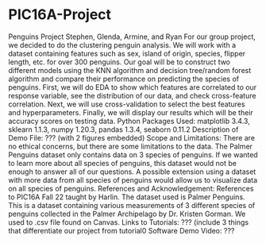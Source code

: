 # PIC16A-Project
Penguins Project
Stephen, Glenda, Armine, and Ryan
For our group project, we decided to do the clustering penguin analysis. We will work with a dataset containing features such as sex, island of origin, species, flipper length, etc. for over 300 penguins. Our goal will be to construct two different models using the KNN algorithm and decision tree/random forest algorithm and compare their performance on predicting the species of penguins. First, we will do EDA to show which features are correlated to our response variable, see the distribution of our data, and check cross-feature correlation. Next, we will use cross-validation to select the best features and hyperparameters. Finally, we will display our results which will be their accuracy scores on testing data. 
Python Packages Used: matplotlib 3.4.3, sklearn 1.1.3, numpy 1.20.3, pandas 1.3.4, seaborn 0.11.2
Description of Demo File: ??? (with 2 figures embedded)
Scope and Limitations: There are no ethical concerns, but there are some limitations to the data. The Palmer Penguins dataset only contains data on 3 species of penguins. If we wanted to learn more about all species of penguins, this dataset would not be enough to answer all of our questions. A possible extension using a dataset with more data from all species of penguins would allow us to visualize data on all species of penguins.
References and Acknowledgement: References to PIC16A Fall 22 taught by Harlin.
The dataset used is Palmer Penguins. This is a dataset containing various measurements of 3 different species of penguins collected in the Palmer Archipelago by Dr. Kristen Gorman. We used to .csv file found on Canvas.
Links to Tutorials: ??? (include 3 things that differentiate our project from tutorial0
Software Demo Video: ???
